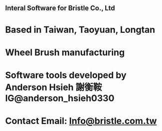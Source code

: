## Interal Software for Bristle Co., Ltd
# Based in Taiwan, Taoyuan, Longtan
# Wheel Brush manufacturing
# Software tools developed by Anderson Hsieh 謝衡鞍 IG@anderson_hsieh0330
# Contact Email: Info@bristle.com.tw

<!--

**Here are some ideas to get you started:**

🙋‍♀️ A short introduction - what is your organization all about?
🌈 Contribution guidelines - how can the community get involved?
👩‍💻 Useful resources - where can the community find your docs? Is there anything else the community should know?
🍿 Fun facts - what does your team eat for breakfast?
🧙 Remember, you can do mighty things with the power of [Markdown](https://docs.github.com/github/writing-on-github/getting-started-with-writing-and-formatting-on-github/basic-writing-and-formatting-syntax)
-->
